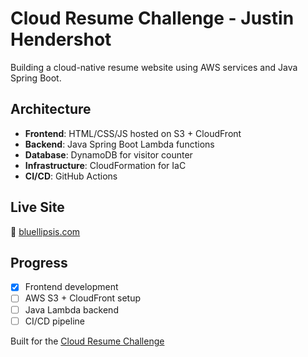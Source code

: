 # Cloud Resume Challenge - Justin Hendershot

Building a cloud-native resume website using AWS services and Java Spring Boot.

## Architecture
- **Frontend**: HTML/CSS/JS hosted on S3 + CloudFront
- **Backend**: Java Spring Boot Lambda functions
- **Database**: DynamoDB for visitor counter
- **Infrastructure**: CloudFormation for IaC
- **CI/CD**: GitHub Actions

## Live Site
🔗 [bluellipsis.com](https://bluellipsis.com)

## Progress
- [x] Frontend development
- [ ] AWS S3 + CloudFront setup
- [ ] Java Lambda backend
- [ ] CI/CD pipeline

Built for the [Cloud Resume Challenge](https://cloudresumechallenge.dev/)